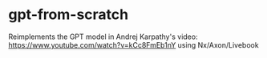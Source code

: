 # gpt-from-scratch
Reimplements the GPT model in Andrej Karpathy's video: https://www.youtube.com/watch?v=kCc8FmEb1nY using Nx/Axon/Livebook
